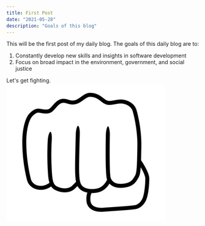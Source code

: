 ```yaml
---
title: First Post
date: "2021-05-28"
description: "Goals of this blog"
---
```


This will be the first post of my daily blog. 
The goals of this daily blog are to:

1. Constantly develop new skills and insights in software development
2. Focus on broad impact in the environment, government, and social justice

Let's get fighting.
![Fighting Fist](./fist.jpg)